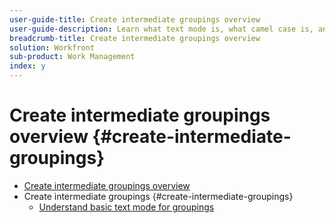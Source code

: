 ```yaml
---
user-guide-title: Create intermediate groupings overview
user-guide-description: Learn what text mode is, what camel case is, and how to use some basic "plug and play" text mode code blocks to create groupings that go beyond the capabilities of the standard builder.
breadcrumb-title: Create intermediate groupings overview
solution: Workfront
sub-product: Work Management
index: y
---
```



# Create intermediate groupings overview {#create-intermediate-groupings}

+ [Create intermediate groupings overview](overview.md)
+ Create intermediate groupings {#create-intermediate-groupings}
  + [Understand basic text mode for groupings](basic-text-mode-for-groupings.md)


